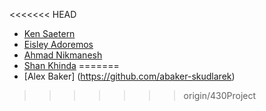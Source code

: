 <<<<<<< HEAD
* [Ken Saetern](https://github.com/ksaetern6/)
* [Eisley Adoremos](https://github.com/eisleyadore/)
* [Ahmad Nikmanesh](anikmanesh@mail.csuchico.edu)
* [Shan Khinda](https://github.com/skhinda)
=======
* [Alex Baker] (https://github.com/abaker-skudlarek)

>>>>>>> origin/430Project
